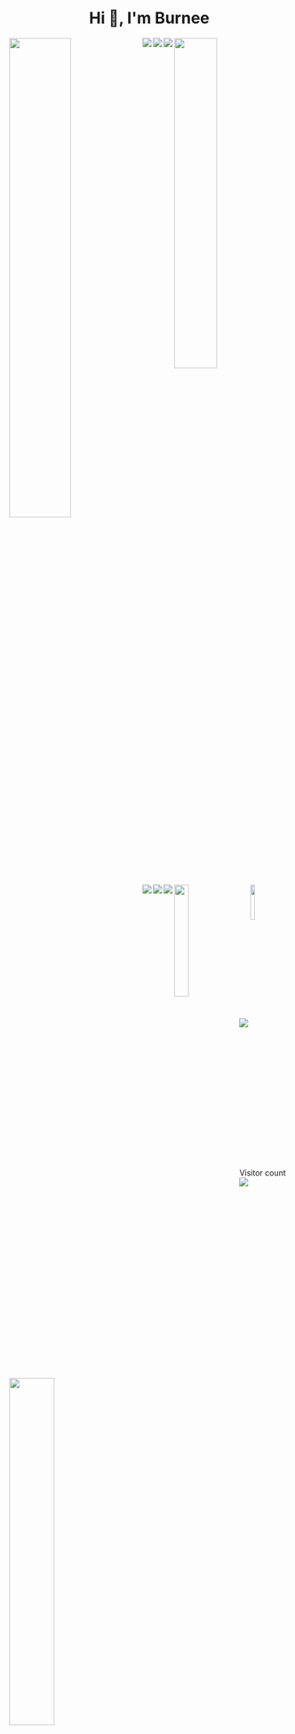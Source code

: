 <h1 align="center">Hi 👋, I'm Burnee</h1>
<img align="left" width="47%" src="https://github-readme-stats.vercel.app/api?username=burn-e-e&show_icons=true&theme=dark#gh-light-mode-only"/>
<img align="center" width="39%" src="https://github-readme-stats.vercel.app/api/top-langs/?username=burn-e-e&layout=compact"/>
<img align="left" src="https://img.shields.io/badge/c-%2300599C.svg?style=for-the-badge&logo=c&logoColor=white"/>
<img align="left" src="https://img.shields.io/badge/c++-%2300599C.svg?style=for-the-badge&logo=c%2B%2B&logoColor=white"/>
<img align="left" src="https://img.shields.io/badge/c%23-%23239120.svg?style=for-the-badge&logo=c-sharp&logoColor=white"/>
<img align="left" src="https://img.shields.io/badge/java-%23ED8B00.svg?style=for-the-badge&logo=java&logoColor=white"/>
<img align="left" src="https://img.shields.io/badge/html5-%23E34F26.svg?style=for-the-badge&logo=html5&logoColor=white"/>
<img align="left" src="https://img.shields.io/badge/css3-%231572B6.svg?style=for-the-badge&logo=css3&logoColor=white"/>
<img align="center" src="https://img.shields.io/badge/javascript-%23323330.svg?style=for-the-badge&logo=javascript&logoColor=%23F7DF1E"/>
<img align="left" width="22.72%" src="https://64.media.tumblr.com/fa72e74c09f9ce4dc79a3ee2800556fb/tumblr_mih87o6NqE1rn98vpo1_500.gifv"/>
<img align="left" width="40%" src="https://steamuserimages-a.akamaihd.net/ugc/878624711068504012/D0C8B187C6D70CBF620E5DBFA1EE899CC714804C/?imw=5000&imh=5000&ima=fit&impolicy=Letterbox&imcolor=%23000000&letterbox=false"/>
<img align="center" width="12.7%" src="https://media.tenor.com/VD-L5aopcuoAAAAM/mr-incredible-becoming-canny.gif"/>
<p align="center"> 
  <p align="left"> 
  Visitor count  <br>
    <img align="center" src="https://profile-counter.glitch.me/burn-e-e/count.svg" />
  </p>
  </p>




